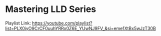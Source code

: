 # Mastering LLD Series

Playlist Link: https://youtube.com/playlist?list=PLX0iyO9CrCF0uuhYRRx0Z6E_YUwNJ9FV_&si=eme1XtBx5wJzT30B
